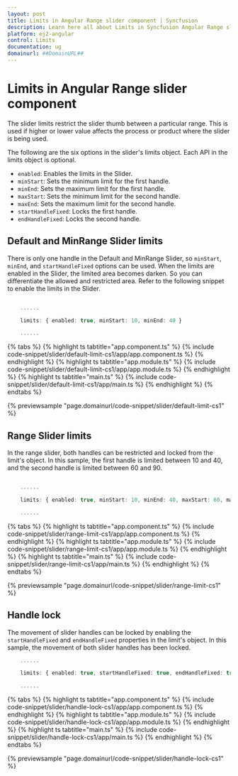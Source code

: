 ```yaml
---
layout: post
title: Limits in Angular Range slider component | Syncfusion
description: Learn here all about Limits in Syncfusion Angular Range slider component of Syncfusion Essential JS 2 and more.
platform: ej2-angular
control: Limits 
documentation: ug
domainurl: ##DomainURL##
---
```


# Limits in Angular Range slider component

The slider limits restrict the slider thumb between a particular range. This is used if higher or lower value affects the process
or product where the slider is being used.

The following are the six options in the slider's limits object. Each API in the limits object is optional.

* ``enabled``: Enables the limits in the Slider.
* ``minStart``: Sets the minimum limit for the first handle.
* ``minEnd``: Sets the maximum limit for the first handle.
* ``maxStart``: Sets the minimum limit for the second handle.
* ``maxEnd``: Sets the maximum limit for the second handle.
* ``startHandleFixed``: Locks the first handle.
* ``endHandleFixed``: Locks the second handle.

## Default and MinRange Slider limits

There is only one handle in the Default and MinRange Slider, so ``minStart``, ``minEnd``, and ``startHandleFixed`` options can be used.
When the limits are enabled in the Slider, the limited area becomes darken. So you can differentiate the allowed and restricted area.
Refer to the following snippet to enable the limits in the Slider.

```typescript

    ......

    limits: { enabled: true, minStart: 10, minEnd: 40 }

    ......

```

{% tabs %}
{% highlight ts tabtitle="app.component.ts" %}
{% include code-snippet/slider/default-limit-cs1/app/app.component.ts %}
{% endhighlight %}
{% highlight ts tabtitle="app.module.ts" %}
{% include code-snippet/slider/default-limit-cs1/app/app.module.ts %}
{% endhighlight %}
{% highlight ts tabtitle="main.ts" %}
{% include code-snippet/slider/default-limit-cs1/app/main.ts %}
{% endhighlight %}
{% endtabs %}
  
{% previewsample "page.domainurl/code-snippet/slider/default-limit-cs1" %}

## Range Slider limits

In the range slider, both handles can be restricted and locked from the limit's object. In this sample, the first handle is limited between
10 and 40, and the second handle is limited between 60 and 90.

```typescript

    ......

    limits: { enabled: true, minStart: 10, minEnd: 40, maxStart: 60, maxEnd: 90 }

    ......

```

{% tabs %}
{% highlight ts tabtitle="app.component.ts" %}
{% include code-snippet/slider/range-limit-cs1/app/app.component.ts %}
{% endhighlight %}
{% highlight ts tabtitle="app.module.ts" %}
{% include code-snippet/slider/range-limit-cs1/app/app.module.ts %}
{% endhighlight %}
{% highlight ts tabtitle="main.ts" %}
{% include code-snippet/slider/range-limit-cs1/app/main.ts %}
{% endhighlight %}
{% endtabs %}
  
{% previewsample "page.domainurl/code-snippet/slider/range-limit-cs1" %}

## Handle lock

The movement of slider handles can be locked by enabling the ``startHandleFixed`` and ``endHandleFixed`` properties in the limit's object.
In this sample, the movement of both slider handles has been locked.

```typescript
    ......

    limits: { enabled: true, startHandleFixed: true, endHandleFixed: true }

    ......

```

{% tabs %}
{% highlight ts tabtitle="app.component.ts" %}
{% include code-snippet/slider/handle-lock-cs1/app/app.component.ts %}
{% endhighlight %}
{% highlight ts tabtitle="app.module.ts" %}
{% include code-snippet/slider/handle-lock-cs1/app/app.module.ts %}
{% endhighlight %}
{% highlight ts tabtitle="main.ts" %}
{% include code-snippet/slider/handle-lock-cs1/app/main.ts %}
{% endhighlight %}
{% endtabs %}
  
{% previewsample "page.domainurl/code-snippet/slider/handle-lock-cs1" %}
